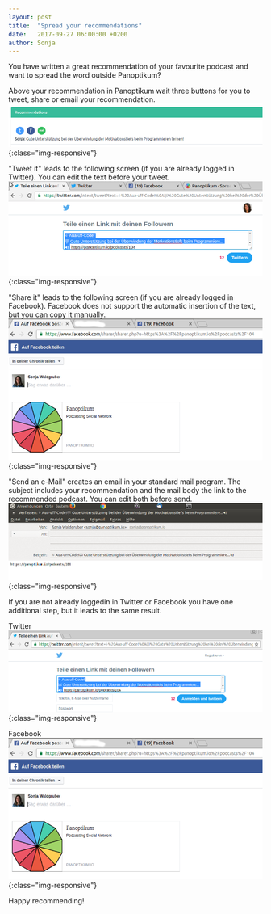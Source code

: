 ```yaml
---
layout: post
title:  "Spread your recommendations"
date:   2017-09-27 06:00:00 +0200
author: Sonja
---
```


You have written a great recommendation of your favourite podcast and want to spread the word outside Panoptikum?

Above your recommendation in Panoptikum wait three buttons for you to tweet, share or email your recommendation.
![Buttons](/img/recommendation-buttons.png){:class="img-responsive"}

"Tweet it" leads to the following screen (if you are already logged in Twitter). You can edit the text before your tweet.
![Tweet 1](/img/tweet-recommendation1.png){:class="img-responsive"}


"Share it" leads to the following screen (if you are already logged in Facebook). Facebook does not support the automatic insertion of the text, but you can copy it manually.
![Share 1](/img/share-recommendation1.png){:class="img-responsive"}


"Send an e-Mail" creates an email in your standard mail program. The subject includes your recommendation and the mail body the link to the recommended podcast. You can edit both before send.
![Mail](/img/mail-recommendation.png){:class="img-responsive"}

If you are not already loggedin in Twitter or Facebook you have one additional step, but it leads to the same result.

Twitter
![Tweet 2](/img/tweet-recommendation2.png){:class="img-responsive"}

Facebook
![Share 1](/img/share-recommendation1.png){:class="img-responsive"}

Happy recommending!
